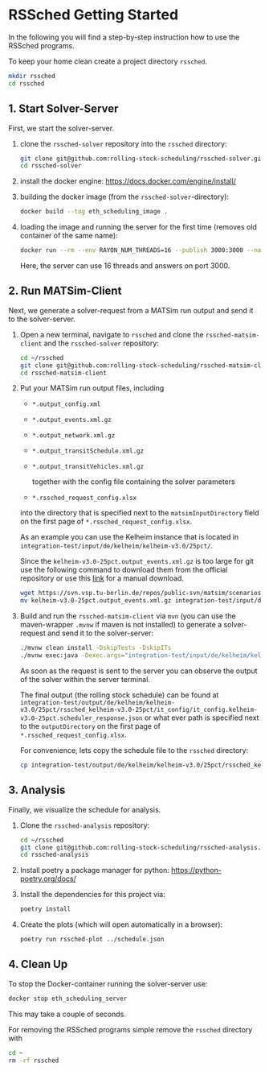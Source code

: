 # RSSched Getting Started

In the following you will find a step-by-step instruction how to use the RSSched programs.

To keep your home clean create a project directory `rssched`.

```bash
mkdir rssched
cd rssched
```

## 1. Start Solver-Server

First, we start the solver-server.

1. clone the `rssched-solver` repository into the `rssched` directory:  
   
   ```bash
   git clone git@github.com:rolling-stock-scheduling/rssched-solver.git
   cd rssched-solver
   ```

2. install the docker engine: https://docs.docker.com/engine/install/

3. building the docker image (from the `rssched-solver`-directory):
   
   ```bash
   docker build --tag eth_scheduling_image .
   ```

4. loading the image and running the server for the first time (removes old container of the same name):
   
   ```bash
   docker run --rm --env RAYON_NUM_THREADS=16 --publish 3000:3000 --name eth_scheduling_server eth_scheduling_image
   ```
   
   Here, the server can use 16 threads and answers on port 3000.

## 2. Run MATSim-Client

Next, we generate a solver-request from a MATSim run output and send it to the solver-server.

1. Open a new terminal, navigate to `rssched` and clone the `rssched-matsim-client` and the `rssched-solver` repository:
   
   ```bash
   cd ~/rssched
   git clone git@github.com:rolling-stock-scheduling/rssched-matsim-client.git
   cd rssched-matsim-client
   ```

2. Put your MATSim run output files, including
   
   - `*.output_config.xml`
   
   - `*.output_events.xml.gz`
   
   - `*.output_network.xml.gz`
   
   - `*.output_transitSchedule.xml.gz`
   
   - `*.output_transitVehicles.xml.gz`
     
     together with the config file containing the solver parameters
   
   - `*.rssched_request_config.xlsx`
   
   into the directory that is specified next to the `matsimInputDirectory` field on the first page of `*.rssched_request_config.xlsx`.
   
   As an example you can use the Kelheim instance that is located in `integration-test/input/de/kelheim/kelheim-v3.0/25pct/`.
   
   Since the `kelheim-v3.0-25pct.output_events.xml.gz` is too large for git use the following command to download them from the official repository or use this [link](https://svn.vsp.tu-berlin.de/repos/public-svn/matsim/scenarios/countries/de/kelheim/kelheim-v3.0/output/25pct/kelheim-v3.0-25pct.output_events.xml.gz) for a manual download.
   
   ```bash
   wget https://svn.vsp.tu-berlin.de/repos/public-svn/matsim/scenarios/countries/de/kelheim/kelheim-v3.0/output/25pct/kelheim-v3.0-25pct.output_events.xml.gz
   mv kelheim-v3.0-25pct.output_events.xml.gz integration-test/input/de/kelheim/kelheim-v3.0/25pct/
   ```

3. Build and run the `rssched-matsim-client` via `mvn` (you can use the maven-wrapper `.mvnw` if maven is not installed) to generate a solver-request and send it to the solver-server:
   
   ```bash
   ./mvnw clean install -DskipTests -DskipITs
   ./mvnw exec:java -Dexec.args="integration-test/input/de/kelheim/kelheim-v3.0/25pct/kelheim-v3.0-25pct.rssched_request_config.xlsx"
   ```
   
   As soon as the request is sent to the server you can observe the output of the solver within the server terminal.
   
   The final output (the rolling stock schedule) can be found at ```integration-test/output/de/kelheim/kelheim-v3.0/25pct/rssched_kelheim-v3.0-25pct/it_config/it_config.kelheim-v3.0-25pct.scheduler_response.json``` or what ever path is specified next to the `outputDirectory` on the first page of `*.rssched_request_config.xlsx`.
   
   For convenience, lets copy the schedule file to the `rssched` directory:
   
   ```bash
   cp integration-test/output/de/kelheim/kelheim-v3.0/25pct/rssched_kelheim-v3.0-25pct/it_config/it_config.kelheim-v3.0-25pct.scheduler_response.json ../schedule.json
   ```

## 3. Analysis

Finally, we visualize the schedule for analysis.

1. Clone the `rssched-analysis` repository:
   
   ```bash
   cd ~/rssched
   git clone git@github.com:rolling-stock-scheduling/rssched-analysis.git
   cd rssched-analysis
   ```

2. Install poetry a package manager for python: https://python-poetry.org/docs/

3. Install the dependencies for this project via:
   
   ```bash
   poetry install
   ```

4. Create the plots (which will open automatically in a browser):
   
   ```sh
   poetry run rssched-plot ../schedule.json
   ```

## 4. Clean Up

To stop the Docker-container running the solver-server use:

```bash
docker stop eth_scheduling_server
```

This may take a couple of seconds.

For removing the RSSched programs simple remove the `rssched` directory with

```bash
cd ~
rm -rf rssched
```
